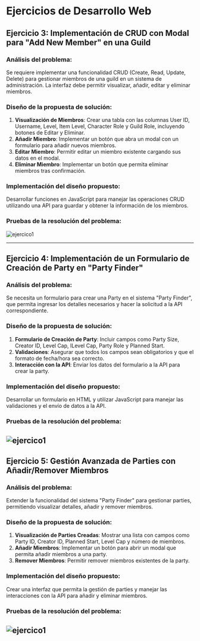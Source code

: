 # Ejercicios de Desarrollo Web

## Ejercicio 3: Implementación de CRUD con Modal para "Add New Member" en una Guild

### Análisis del problema:
Se requiere implementar una funcionalidad CRUD (Create, Read, Update, Delete) para gestionar miembros de una guild en un sistema de administración. La interfaz debe permitir visualizar, añadir, editar y eliminar miembros.

### Diseño de la propuesta de solución:
1. **Visualización de Miembros**: Crear una tabla con las columnas User ID, Username, Level, Item Level, Character Role y Guild Role, incluyendo botones de Editar y Eliminar.
2. **Añadir Miembro**: Implementar un botón que abra un modal con un formulario para añadir nuevos miembros.
3. **Editar Miembro**: Permitir editar un miembro existente cargando sus datos en el modal.
4. **Eliminar Miembro**: Implementar un botón que permita eliminar miembros tras confirmación.

### Implementación del diseño propuesto:
Desarrollar funciones en JavaScript para manejar las operaciones CRUD utilizando una API para guardar y obtener la información de los miembros.

### Pruebas de la resolución del problema:
 ![ejercico1](gif1.gif)

---

## Ejercicio 4: Implementación de un Formulario de Creación de Party en "Party Finder"

### Análisis del problema:
Se necesita un formulario para crear una Party en el sistema "Party Finder", que permita ingresar los detalles necesarios y hacer la solicitud a la API correspondiente.

### Diseño de la propuesta de solución:
1. **Formulario de Creación de Party**: Incluir campos como Party Size, Creator ID, Level Cap, ILevel Cap, Party Role y Planned Start.
2. **Validaciones**: Asegurar que todos los campos sean obligatorios y que el formato de fecha/hora sea correcto.
3. **Interacción con la API**: Enviar los datos del formulario a la API para crear la party.

### Implementación del diseño propuesto:
Desarrollar un formulario en HTML y utilizar JavaScript para manejar las validaciones y el envío de datos a la API.

### Pruebas de la resolución del problema:

 ![ejercico1](gif1.gif)
---

## Ejercicio 5: Gestión Avanzada de Parties con Añadir/Remover Miembros

### Análisis del problema:
Extender la funcionalidad del sistema "Party Finder" para gestionar parties, permitiendo visualizar detalles, añadir y remover miembros.

### Diseño de la propuesta de solución:
1. **Visualización de Parties Creadas**: Mostrar una lista con campos como Party ID, Creator ID, Planned Start, Level Cap y número de miembros.
2. **Añadir Miembros**: Implementar un botón para abrir un modal que permita añadir miembros a una party.
3. **Remover Miembros**: Permitir remover miembros existentes de la party.

### Implementación del diseño propuesto:
Crear una interfaz que permita la gestión de parties y manejar las interacciones con la API para añadir y eliminar miembros.

### Pruebas de la resolución del problema:

 ![ejercico1](gif1.gif)
---
